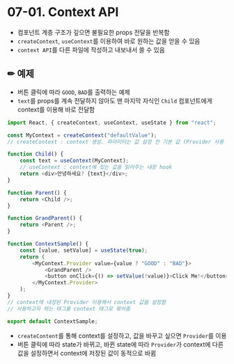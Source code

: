 # 07-01. Context API

* 컴포넌트 계층 구조가 깊으면 불필요한 props 전달을 반복함
* `createContext`, `useContext`를 이용하여 바로 원하는 값을 얻을 수 있음
* `context API`를 다른 파일에 작성하고 내보내서 쓸 수 있음

## ✏ 예제
* 버튼 클릭에 따라 `GOOD`, `BAD`를 출력하는 예제
* `text`를 props를 계속 전달하지 않아도 맨 마지막 자식인 `Child` 컴포넌트에게 context를 이용해 바로 전달함
```javascript
import React, { createContext, useContext, useState } from "react";

const MyContext = createContext("defaultValue");
// createContext : context 생성. 파라미터는 값 설정 전 기본 값 (Provider 사용 전)

function Child() {
    const text = useContext(MyContext);
    // useContext : context에 있는 값을 읽어주는 내장 hook
	return <div>안녕하세요? {text}</div>;
}

function Parent() {
	return <Child />;
}

function GrandParent() {
	return <Parent />;
}

function ContextSample() {
	const [value, setValue] = useState(true);
	return (
		<MyContext.Provider value={value ? "GOOD" : "BAD"}>
			<GrandParent />
			<button onClick={() => setValue(!value)}>Click Me!</button>
		</MyContext.Provider>
	);
}
// context에 내장된 Provider 이용해서 context 값을 설정함
// 사용하고자 하는 태그를 context 태그로 묶어줌

export default ContextSample;
```
* `createContent`를 통해 context를 설정하고, 값을 바꾸고 싶으면 `Provider`를 이용
* 버튼 클릭에 따라 state가 바뀌고, 바뀐 state에 따라 `Provider`가 context에 다른 값을 설정하면서 context에 저장된 값이 동적으로 바뀜 


